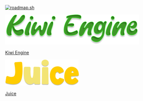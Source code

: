 [![roadmap.sh](https://roadmap.sh/card/wide/6676bceddf3918909ea8b7aa?variant=dark&roadmaps=frontend%2Cfull-stack%2Cbackend%2Cgame-developer)](https://roadmap.sh)

![Kiwi Engine](/Kiwi%20Engine.png)

[Kiwi Engine](https://github.com/citrusworx/)

![Juice](Juice.png)

[Juice](https://github.com/citrusworx/juice)
